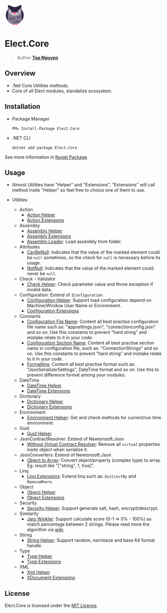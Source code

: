 ﻿![Logo](../../Logo.png)
# Elect.Core
> Author [**Top Nguyen**](http://topnguyen.com)

## Overview
 - .Net Core Utilities methods.
 - Core of all Elect modules, standalize ecosystem.

## Installation
 - Package Manager
    ```
    PM> Install-Package Elect.Core
    ```
 - .NET CLI
    ```
    dotnet add package Elect.Core
    ```

See more information in [Nuget Package](https://www.nuget.org/packages/Elect.Core/).

## Usage
 - Almost Utilities have "Helper" and "Extensions", "Extensions" will call method insite "Helper" so feel free to choice one of them to use.

 - Utilities
    + Action
        * [Action Helper](ActionUtils/ActionHelper.cs)
        * [Action Extensions](ActionUtils/ActionExtensions.cs)
    + Assembly
        * [Assembly Helper](AssemblyUtils/AssemblyHelper.cs)
        * [Assembly Extensions](AssemblyUtils/AssemblyExtensions.cs)
        * [Assembly Loader](AssemblyUtils/AssemblyLoader.cs): Load assembly from folder.
    + Attributes
        * [CanBeNull](Attributes/CanBeNullAttribute.cs): Indicates that the value of the marked element could be `null` sometimes, so the check for `null` is necessary before its usage.
        * [NotNull](Attributes/CanBeNullAttribute.cs): Indicates that the value of the marked element could never be `null`.
    + Check - Validator
        * [Check Helper](CheckUtils/CheckHelper.cs): Check parameter value and throw exception if invalid data.
    + Configuration: Extend of `IConfiguration`
        * [Configuration Helper](ConfigUtils/IConfigurationHelper.cs): Support load configuration depend on Machine/Window User Name or Environment.
        * [Configuration Extensions](ConfigUtils/IConfigurationExtensions.cs)
    + Constants
        * [Configuration File Name](Constants/ConfigurationFileName.cs): Content all best practise configuration file name such as: "appsettings.json", "connectionconfig.json" and so on. Use this constants to prevent "hard string" and mistake relate to it in your code.
        * [Configuration Section Name](Constants/ConfigurationSectionName.cs): Content all best practise section name in configuration file, such as: "ConnectionStrings" and so on. Use this constants to prevent "hard string" and mistake relate to it in your code.
        * [Formatting](Constants/Formatting.cs): Content all best practise format such as: "JsonSerializerSettings", DateTime format and so on. Use this to prevent difference format among your modules.
    + DateTime
        * [DateTime Helper](DateTimeUtils/DateTimeHelper.cs)
        * [DateTime Extensions](DateTimeUtils/DateTimeExtensions.cs)
    + Dictionary
        * [Dictionary Helper](DictionaryUtils/DictionaryHelper.cs)
        * [Dictionary Extensions](DictionaryUtils/DirectoryExtensions.cs)
    + Environment
        * [Environment Helper](EnvUtils/EnvHelper.cs): Get and check methods for current/run time environment.
    + Guid
        * [Guid Helper](GuidUtils/GuidHelper.cs)  
    + JsonContractResolver: Extend of Newtonsoft.Json
        * [Without Virtual Contract Resolver](JsonContractResolver/WithoutVirtualContractResolver.cs): Remove all `virtual` properties insite object when serialize it.
    + JsonConverters: Extend of Newtonsoft.Json
        * [Object to Array](JsonConverters/ObjectToArrayConverter.cs): Convert object/property (complex type) to array. Eg: result like "["string", 1, true]".
    + Linq
        * [Linq Extensions](LinqUtils/LinqExtensions.cs): Extend linq such as: `DistinctBy` and `RemoveWhere`. 
    + Object
        * [Object Helper](ObjUtils/ObjHelper.cs)
        * [Object Extensions](ObjUtils/ObjExtensions.cs)
    + Security
        * [Security Helper](SecurityUtils/SecurityHelper.cs): Support generate salt, hash, encrypt/descrypt.
    + Similarity
        * [Jaro Winkler](SimilarityUtils/JaroWinkler.cs): Support calculate score (0-1 => 0% - 100%) as match percentage between 2 strings. Please read more the algorithm via [wiki](https://en.wikipedia.org/wiki/Jaro%E2%80%93Winkler_distance).
    + String
        * [String Helper](StringUtils/StringHelper.cs): Support random, normlaize and base 64 format handle.
    + Type
        * [Type Helper](TypeUtils/TypeHelper.cs)
        * [Type Extensions](TypeUtils/TypeExtensions.cs)
    + XML
        * [Xml Helper](XmlUtils/XmlHelper.cs)
        * [XDocument Extensions](XmlUtils/XDocumentExtensions.cs)

## License
Elect.Core is licensed under the [MIT License](../../LICENSE).